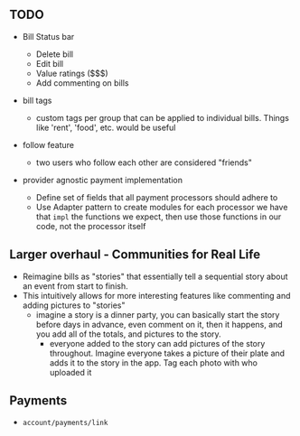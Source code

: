 ## TODO

- Bill Status bar
  - Delete bill
  - Edit bill
  - Value ratings ($$$)
  - Add commenting on bills

- bill tags
  - custom tags per group that can be applied to individual bills. Things like 'rent', 'food', etc. would be useful

- follow feature
  - two users who follow each other are considered "friends"

- provider agnostic payment implementation
  - Define set of fields that all payment processors should adhere to
  - Use Adapter pattern to create modules for each processor we have that `impl` the functions we expect, then use those functions in our code, not the processor itself
## Larger overhaul - Communities for Real Life
- Reimagine bills as "stories" that essentially tell a sequential story about an event from start to finish.
- This intuitively allows for more interesting features like commenting and adding pictures to "stories"
  - imagine a story is a dinner party, you can basically start the story before days in advance, even comment on it, then it happens, and you add all of the totals, and pictures to the story.
    - everyone added to the story can add pictures of the story throughout. Imagine everyone takes a picture of their plate and adds it to the story in the app. Tag each photo with who uploaded it

## Payments
- `account/payments/link`
